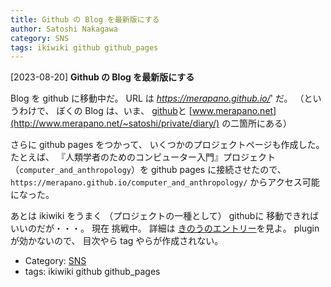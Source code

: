 ```yaml
---
title: Github の Blog を最新版にする
author: Satoshi Nakagawa
category: SNS
tags: ikiwiki github github_pages
---
```


[2023-08-20] **Github の Blog を最新版にする** 

 Blog を github に移動中だ。
URL は _https://merapano.github.io/_' だ。
（というわけで、 ぼくの Blog は、いま、
[github](https://merapano.github.io)と
[www.merapano.net](http://www.merapano.net/~satoshi/private/diary/) の二箇所にある）

 さらに github pages をつかって、
いくつかのプロジェクトページも作成した。
たとえば、
『人類学者のためのコンピューター入門』プロジェクト
（`computer_and_anthropology`）を
github pages に接続させたので、
`https://merapano.github.io/computer_and_anthropology/`
からアクセス可能になった。

 あとは ikiwiki をうまく
（プロジェクトの一種として） githubに 移動できればいいのだが・・・。
現在 挑戦中。
詳細は 
[きのうのエントリー](http://www.merapano.net/~satoshi/private/diary/2023-08-19-1.html)を見よ。
plugin が効かないので、
目次やら tag やらが作成されない。

- Category: [SNS](https://merapano.github.io/categories.html#SNS)
- tags: ikiwiki github github_pages
